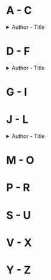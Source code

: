 # A - C
<details>
  <summary>Author - Title</summary>

* [Amy Zhang - Falling Into Place](https://github.com/chyneyee/ReadingJournal/blob/main/Children-Young_Adult/Falling_into_Place-Amy_Zhang.md)
 
</details>

# D - F
<details>
  <summary>Author - Title</summary>

</details>

# G - I

# J - L
<details>
  <summary>Author - Title</summary>
 
</details>

# M - O

# P - R

# S - U

# V - X

# Y - Z
